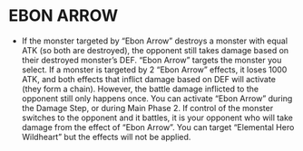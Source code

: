 
# EBON ARROW

*   If the monster targeted by “Ebon Arrow” destroys a monster with equal ATK (so both are destroyed), the opponent still takes damage based on their destroyed monster’s DEF. “Ebon Arrow” targets the monster you select. If a monster is targeted by 2 “Ebon Arrow” effects, it loses 1000 ATK, and both effects that inflict damage based on DEF will activate (they form a chain). However, the battle damage inflicted to the opponent still only happens once. You can activate “Ebon Arrow” during the Damage Step, or during Main Phase 2. If control of the monster switches to the opponent and it battles, it is your opponent who will take damage from the effect of “Ebon Arrow”. You can target “Elemental Hero Wildheart” but the effects will not be applied.

  
